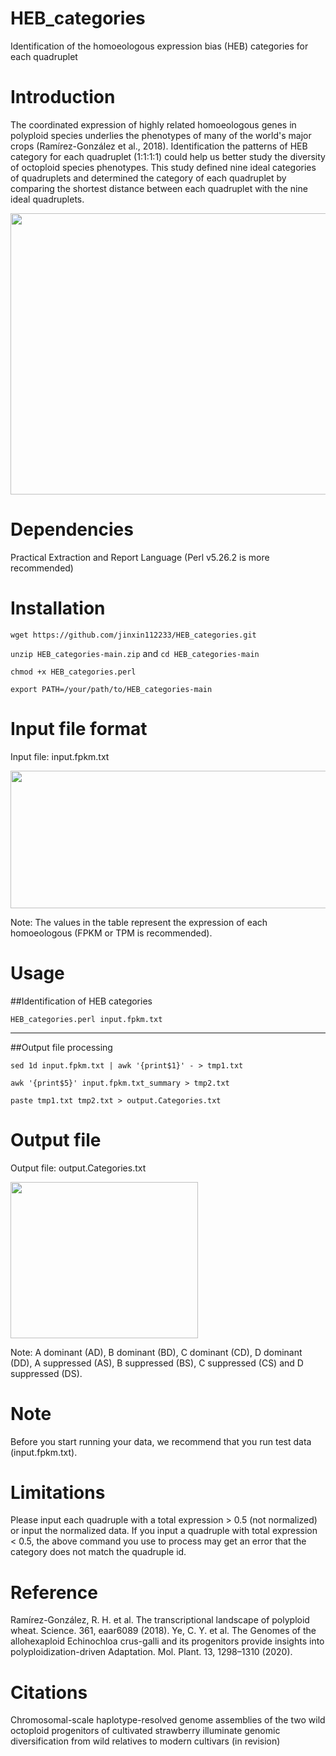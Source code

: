 # HEB_categories
Identification of the homoeologous expression bias (HEB) categories for each quadruplet

# Introduction
The coordinated expression of highly related homoeologous genes in polyploid species underlies the phenotypes of many of the world's major crops (Ramírez-González et al., 2018). Identification the patterns of HEB category for each quadruplet (1:1:1:1) could help us better study the diversity of octoploid species phenotypes. This study defined nine ideal categories of quadruplets and determined the category of each quadruplet by comparing the shortest distance between each quadruplet with the nine ideal quadruplets.

<img src="https://user-images.githubusercontent.com/72123585/233905753-b1a49b5f-1141-4503-9715-6ced46f03bb5.jpg" width="900" height="450">

# Dependencies
Practical Extraction and Report Language (Perl v5.26.2 is more recommended)

# Installation
`wget https://github.com/jinxin112233/HEB_categories.git`

`unzip HEB_categories-main.zip` and `cd HEB_categories-main`

`chmod +x HEB_categories.perl`

`export PATH=/your/path/to/HEB_categories-main`

# Input file format
Input file: input.fpkm.txt

<img src="https://user-images.githubusercontent.com/72123585/233907234-b5ca7e6b-8994-4b5a-bfd7-0f8a4d939e0a.png" width="650" height="220">

Note: The values in the table represent the expression of each homoeologous (FPKM or TPM is recommended).

# Usage
##Identification of HEB categories

`HEB_categories.perl input.fpkm.txt`

-----------------------------------------

##Output file processing

`sed 1d input.fpkm.txt | awk '{print$1}' - > tmp1.txt`

`awk '{print$5}' input.fpkm.txt_summary > tmp2.txt`

`paste tmp1.txt tmp2.txt > output.Categories.txt`

# Output file
Output file: output.Categories.txt

<img src="https://user-images.githubusercontent.com/72123585/233910231-3414cb9c-9fea-4f2e-8811-e248fe3ba233.png" width="300" height="250">

Note: A dominant (AD), B dominant (BD), C dominant (CD), D dominant (DD), A suppressed (AS), B suppressed (BS), C suppressed (CS) and D suppressed (DS).

# Note
Before you start running your data, we recommend that you run test data (input.fpkm.txt).

# Limitations
Please input each quadruple with a total expression > 0.5 (not normalized) or input the normalized data. If you input a quadruple with total expression < 0.5, the above command you use to process may get an error that the category does not match the quadruple id.

# Reference
Ramírez-González, R. H. et al. The transcriptional landscape of polyploid wheat. Science. 361, eaar6089 (2018).
Ye, C. Y. et al. The Genomes of the allohexaploid Echinochloa crus-galli and its progenitors provide insights into polyploidization-driven Adaptation. Mol. Plant. 13, 1298–1310 (2020).

# Citations
Chromosomal-scale haplotype-resolved genome assemblies of the two wild octoploid progenitors of cultivated strawberry illuminate genomic diversification from wild relatives to modern cultivars (in revision)
